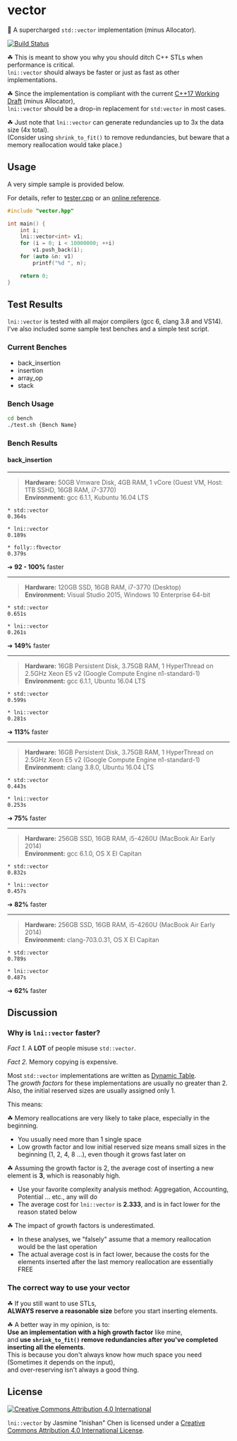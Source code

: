 # vector

:purple_heart: A supercharged `std::vector` implementation (minus Allocator).

[![Build Status](https://travis-ci.org/lnishan/vector.svg?branch=master)](https://travis-ci.org/lnishan/vector)

☘ This is meant to show you why you should ditch C++ STLs when performance is critical.  
`lni::vector` should always be faster or just as fast as other implementations. 

☘ Since the implementation is compliant with the current [C++17 Working Draft](http://open-std.org/JTC1/SC22/WG21/docs/papers/2016/n4594.pdf) (minus Allocator),  
`lni::vector` should be a drop-in replacement for `std:vector` in most cases.  

☘ Just note that `lni::vector` can generate redundancies up to 3x the data size (4x total).  
(Consider using `shrink_to_fit()` to remove redundancies, but beware that a memory reallocation would take place.)


## Usage

A very simple sample is provided below.  

For details, refer to [tester.cpp](tester.cpp) or an [online reference](http://en.cppreference.com/w/cpp/container/vector). 

```cpp
#include "vector.hpp"

int main() {
	int i;
	lni::vector<int> v1;
	for (i = 0; i < 10000000; ++i)
		v1.push_back(i);
	for (auto &n: v1)
	 	printf("%d ", n);

	return 0;
}
```

## Test Results

`lni::vector` is tested with all major compilers (gcc 6, clang 3.8 and VS14).  
I've also included some sample test benches and a simple test script.

### Current Benches

* back_insertion
* insertion
* array_op
* stack

### Bench Usage

```bash
cd bench
./test.sh {Bench Name}
```

### Bench Results

#### back_insertion

---

> **Hardware:** 50GB Vmware Disk, 4GB RAM, 1 vCore (Guest VM, Host: 1TB SSHD, 16GB RAM, i7-3770)  
> **Environment:** gcc 6.1.1, Kubuntu 16.04 LTS

```
* std::vector
0.364s

* lni::vector
0.189s

* folly::fbvector
0.379s
```

➔ **92 - 100%** faster

---

> **Hardware:** 120GB SSD, 16GB RAM, i7-3770 (Desktop)  
> **Environment:** Visual Studio 2015, Windows 10 Enterprise 64-bit

```
* std::vector
0.651s

* lni::vector
0.261s
```

➔ **149%** faster

---

> **Hardware:** 16GB Persistent Disk, 3.75GB RAM, 1 HyperThread on 2.5GHz Xeon E5 v2 (Google Compute Engine n1-standard-1)  
> **Environment:** gcc 6.1.1, Ubuntu 16.04 LTS

```
* std::vector
0.599s

* lni::vector
0.281s
```

➔ **113%** faster

---

> **Hardware:** 16GB Persistent Disk, 3.75GB RAM, 1 HyperThread on 2.5GHz Xeon E5 v2 (Google Compute Engine n1-standard-1)  
> **Environment:** clang 3.8.0, Ubuntu 16.04 LTS

```
* std::vector
0.443s

* lni::vector
0.253s
```

➔ **75%** faster

---

> **Hardware:** 256GB SSD, 16GB RAM, i5-4260U (MacBook Air Early 2014)  
> **Environment:** gcc 6.1.0, OS X El Capitan

```
* std::vector
0.832s

* lni::vector
0.457s
```

➔ **82%** faster

---

> **Hardware:** 256GB SSD, 16GB RAM, i5-4260U (MacBook Air Early 2014)  
> **Environment:** clang-703.0.31, OS X El Capitan

```
* std::vector
0.789s

* lni::vector
0.487s
```

➔ **62%** faster


## Discussion

### Why is `lni::vector` faster?

*Fact 1.* A **LOT** of people misuse `std::vector`.

*Fact 2.* Memory copying is expensive.

Most `std::vector` implementations are written as [Dynamic Table](https://en.wikipedia.org/wiki/Dynamic_array).  
The *growth factors* for these implementations are usually no greater than 2.  
Also, the initial reserved sizes are usually assigned only 1.

This means:

☘ Memory reallocations are very likely to take place, especially in the beginning.  
- You usually need more than 1 single space  
- Low growth factor and low initial reserved size means small sizes in the beginning (1, 2, 4, 8 ...), even though it grows fast later on

☘ Assuming the growth factor is 2, the average cost of inserting a new element is **3**, which is reasonably high.  
- Use your favorite complexity analysis method: Aggregation, Accounting, Potential ... etc., any will do  
- The average cost for `lni::vector` is **2.333**, and is in fact lower for the reason stated below

☘ The impact of growth factors is underestimated.  
- In these analyses, we "falsely" assume that a memory reallocation would be the last operation
- The actual average cost is in fact lower, because the costs for the elements inserted after the last memory reallocation are essentially FREE

### The correct way to use your vector

☘ If you still want to use STLs,  
**ALWAYS reserve a reasonable size** before you start inserting elements.

☘ A better way in my opinion, is to:   
**Use an implementation with a high growth factor** like mine,  
and **use `shrink_to_fit()` remove redundancies after you've completed inserting all the elements**.  
This is because you don't always know how much space you need (Sometimes it depends on the input),  
and over-reserving isn't always a good thing.


## License

[![Creative Commons Attribution 4.0 International](https://i.creativecommons.org/l/by/4.0/88x31.png)](http://creativecommons.org/licenses/by/4.0/)

`lni::vector` by Jasmine "lnishan" Chen is licensed under a [Creative Commons Attribution 4.0 International License](http://creativecommons.org/licenses/by/4.0/).
